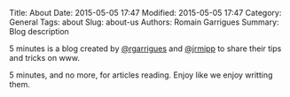 Title: About
Date: 2015-05-05 17:47
Modified: 2015-05-05 17:47
Category: General
Tags: about
Slug: about-us
Authors: Romain Garrigues
Summary: Blog description

5 minutes is a blog created by [@rgarrigues](https://twitter.com/rgarrigues/) and [@jrmipp](https://twitter.com/rgarrigues/) to share their tips and tricks on www.

5 minutes, and no more, for articles reading. Enjoy like we enjoy writting them.
